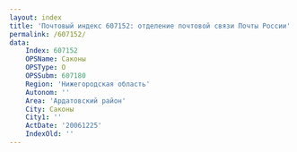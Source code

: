 ```yaml
---
layout: index
title: 'Почтовый индекс 607152: отделение почтовой связи Почты России'
permalink: /607152/
data:
    Index: 607152
    OPSName: Саконы
    OPSType: О
    OPSSubm: 607180
    Region: 'Нижегородская область'
    Autonom: ''
    Area: 'Ардатовский район'
    City: Саконы
    City1: ''
    ActDate: '20061225'
    IndexOld: ''
---
```

